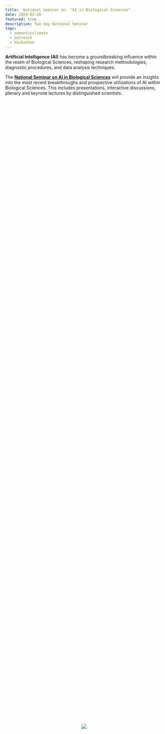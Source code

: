 ```yaml
---
title:  National Seminar on  "AI in Biological Sciences" 
date: 2024-02-28
featured: true
description: Two day National Seminar
tags:
  - semanticclimate
  - outreach
  - hackathon
---
```


**Artificial Intelligence (AI)** has become a groundbreaking influence within the realm of Biological Sciences, reshaping research methodologies, diagnostic procedures, and data analysis techniques.

The [**National Seminar on AI in Biological Sciences**](https://www.arsdcollege.ac.in/event/two-day-national-seminar-on-ai-in-biological-sciences/) will provide an insights into the most recent breakthroughs and prospective utilizations of AI within Biological Sciences. This includes presentations, interactive discussions, plenary and keynote lectures by distinguished scientists.


<div style="display: flex; justify-content: center; align-items: center; height: 100vh;">
    <img src='{{ "/static/img/flyer_arsd1.jpg" | url }}' style="max-width: 100%; max-height: 100%;">
</div>

 
## Date & Time

28 February, 2024.

Time: 9:30 a.m.- 4:30 p.m. (IST)

## Mode 

In-person

## Programme

<table>
<tr>
<td><img src='{{ "/static/img/program1.jpg" | url }}' width="500" height="300"></td>
<td><img src='{{ "/static/img/program2.jpg" | url }}' width="500" height="300"></td>
</tr>
</table>


## Location

Seminar Hall 1, [ARSD College](https://www.arsdcollege.ac.in/)


ATMA RAM SANATAN DHARMA COLLEGE, Ring Rd, Dhaula Kuan Enclave I, Dhaula Kuan, New Delhi, Delhi 110021







